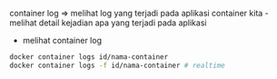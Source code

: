 container log => melihat log yang terjadi pada aplikasi container kita
    - melihat detail kejadian apa yang terjadi pada aplikasi

- melihat container log
```bash
docker container logs id/nama-container
docker container logs -f id/nama-container # realtime
```